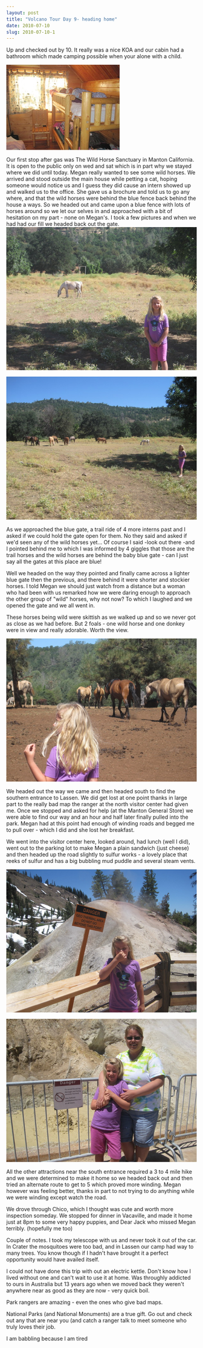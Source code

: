 ```yaml
---
layout: post
title: "Volcano Tour Day 9- heading home"
date: 2010-07-10
slug: 2010-07-10-1
---
```


Up and checked out by 10.  It really was a nice KOA and our cabin had a bathroom which made camping possible when your alone with a child.  

 ![](/images/assets/IMG_1628-thumb-300x225-134.jpg) 


Our first stop after gas was The Wild Horse Sanctuary in Manton California.  It is open to the public only on wed and sat which is in part why we stayed where we did until today.  Megan really wanted to see some wild horses.  We arrived and stood outside the main house while petting a cat, hoping someone would notice us and I guess they did cause an intern showed up and walked us to the office.  She gave us a brochure and told us to go any where, and that the wild horses were behind the blue fence back behind the house a ways.  So we headed out and came upon a blue fence with lots of horses around so we let our selves in and approached with a bit of hesitation on my part - none on Megan&apos;s.  I took a few pictures and when we had had our fill we headed back out the gate.  
 ![](/images/assets/IMG_1629-thumb-600x450-137.jpg) 

 ![](/images/assets/IMG_1630-thumb-600x450-140.jpg) 

As we approached the blue gate, a trail ride of 4 more interns past and I asked if we could hold the gate open for them.  No they said and asked if we&apos;d seen any of the wild horses yet... Of course I said -look out there -and I pointed behind me to which I was informed by 4 giggles that those are the trail horses and the wild horses are behind the baby blue gate - can I just say all the gates at this place are blue!  

Well we headed on the way they pointed and finally came across a lighter blue gate then the previous, and there behind it were shorter and stockier horses.  I told Megan we should just watch from a distance but a woman who had been with us remarked how we were daring enough to approach the other group of &quot;wild&quot; horses, why not now?  To which I laughed and we opened the gate and we all went in.

These horses being wild were skittish as we walked up and so we never got as close as we had before.  But 2 foals - one wild horse and one donkey were in view and really adorable.  Worth the view.

 ![](/images/assets/IMG_1634-thumb-600x450-143.jpg) 

We headed out the way we came and then headed south to find the southern entrance to Lassen.  We did get lost at one point thanks in large part to the really bad map the ranger at the north visitor center had given me.  Once we stopped and asked for help (at the Manton General Store) we were able to find our way and an hour and half later finally pulled into the park.  Megan had at this point had enough of winding roads and begged me to pull over - which I did and she lost her breakfast.  

We went into the visitor center here, looked around, had lunch (well I did), went out to the parking lot to make Megan a plain sandwich (just cheese) and then headed up the road slightly to sulfur works - a lovely place that reeks of sulfur and has a big bubbling mud puddle and several steam vents.  

 ![](/images/assets/IMG_1637-thumb-900x675-146.jpg) 

 ![](/images/assets/IMG_1642-thumb-600x450-149.jpg) 

All the other attractions near the south entrance required a 3 to 4 mile hike and we were determined to make it home so we headed back out and then tried an alternate route to get to 5 which proved more winding.  Megan however was feeling better, thanks in part to not trying to do anything while we were winding except watch the road.

We drove through Chico, which I thought was cute and worth more inspection someday.  We stopped for dinner in Vacaville, and made it home just at 8pm to some very happy puppies, and Dear Jack who missed Megan terribly. (hopefully me too)   

Couple of notes.  I took my telescope with us and never took it out of the car.  In Crater the mosquitoes were too bad, and in Lassen our camp had way to many trees.  You know though if I hadn&apos;t have brought it a perfect opportunity would have availed itself.

I could not have done this trip with out an electric kettle.  Don&apos;t know how I lived without one and can&apos;t wait to use it at home.  Was throughly addicted to ours in Australia but 13 years ago when we moved back they weren&apos;t anywhere near as good as they are now - very quick boil.

Park rangers are amazing - even the ones who give bad maps.

National Parks (and National Monuments) are a true gift. Go out and check out any that are near you (and catch a ranger talk to meet someone who truly loves their job.

I am babbling because I am tired <br />

